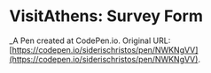 # VisitAthens: Survey Form
 _A Pen created at CodePen.io. Original URL: [https://codepen.io/siderischristos/pen/NWKNgVV](https://codepen.io/siderischristos/pen/NWKNgVV).

 